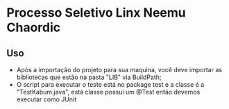 # Processo Seletivo Linx Neemu Chaordic

## Uso

* Após a importação do projeto para sua maquina, você deve importar as bibliotecas que estão na pasta "LIB" via BuildPath;
* O script para executar o teste está no package test e a classe é a "TestKabum.java", está classe possui um @Test então devemos executar como JUnit



